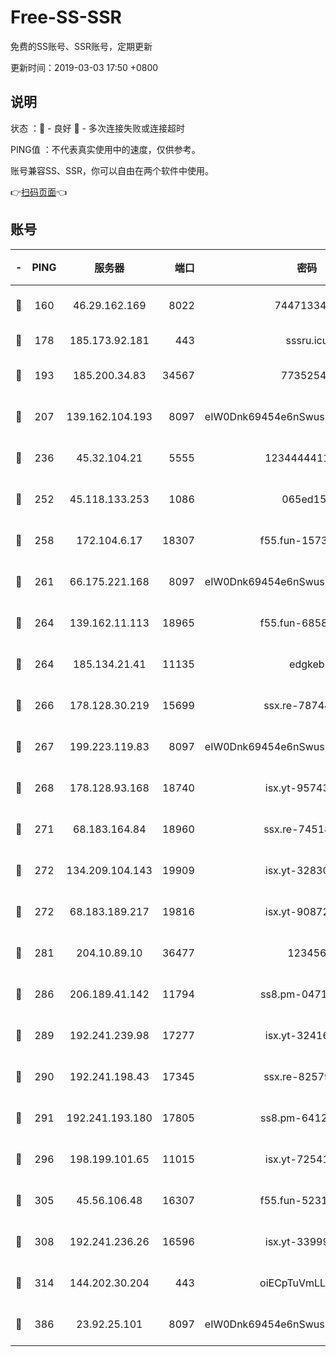 # Free-SS-SSR

免费的SS账号、SSR账号，定期更新

更新时间：2019-03-03 17:50 +0800

## 说明

状态     ：🙂 - 良好 🙁 - 多次连接失败或连接超时

PING值   ：不代表真实使用中的速度，仅供参考。

账号兼容SS、SSR，你可以自由在两个软件中使用。

👉[扫码页面](https://liesauer.github.io/free-ss-ssr.github.io/)👈

## 账号

|-|PING|服务器|端口|密码|加密方式|区域|
|:----:|:----:|:-----:|-----:|:----:|:----:|:----:|
|🙂|160|46.29.162.169|8022|7447133485|aes-256-cfb|RU|
|🙂|178|185.173.92.181|443|sssru.icu|rc4-md5|RU|
|🙂|193|185.200.34.83|34567|77352549|aes-256-cfb|US|
|🙂|207|139.162.104.193|8097|eIW0Dnk69454e6nSwuspv9DmS201tQ0D|aes-256-cfb|JP|
|🙂|236|45.32.104.21|5555|1234444411111|aes-256-cfb|SG|
|🙂|252|45.118.133.253|1086|065ed15a|aes-256-cfb|SG|
|🙂|258|172.104.6.17|18307|f55.fun-15739301|aes-256-cfb|US|
|🙂|261|66.175.221.168|8097|eIW0Dnk69454e6nSwuspv9DmS201tQ0D|aes-256-cfb|US|
|🙂|264|139.162.11.113|18965|f55.fun-68582887|aes-256-cfb|SG|
|🙂|264|185.134.21.41|11135|edgkeb|aes-256-cfb|GB|
|🙂|266|178.128.30.219|15699|ssx.re-78744964|aes-256-cfb|SG|
|🙂|267|199.223.119.83|8097|eIW0Dnk69454e6nSwuspv9DmS201tQ0D|aes-256-cfb|US|
|🙂|268|178.128.93.168|18740|isx.yt-95743585|aes-256-cfb|SG|
|🙂|271|68.183.164.84|18960|ssx.re-74518385|aes-256-cfb|US|
|🙂|272|134.209.104.143|19909|isx.yt-32830951|aes-256-cfb|SG|
|🙂|272|68.183.189.217|19816|isx.yt-90872809|aes-256-cfb|SG|
|🙂|281|204.10.89.10|36477|123456|aes-256-cfb|US|
|🙂|286|206.189.41.142|11794|ss8.pm-04714048|aes-256-cfb|SG|
|🙂|289|192.241.239.98|17277|isx.yt-32416797|aes-256-cfb|US|
|🙂|290|192.241.198.43|17345|ssx.re-82579728|aes-256-cfb|US|
|🙂|291|192.241.193.180|17805|ss8.pm-64125416|aes-256-cfb|US|
|🙂|296|198.199.101.65|11015|isx.yt-72541934|aes-256-cfb|US|
|🙂|305|45.56.106.48|16307|f55.fun-52314047|aes-256-cfb|US|
|🙂|308|192.241.236.26|16596|isx.yt-33999911|aes-256-cfb|US|
|🙂|314|144.202.30.204|443|oiECpTuVmLLxk4Ts|aes-256-cfb|US|
|🙂|386|23.92.25.101|8097|eIW0Dnk69454e6nSwuspv9DmS201tQ0D|aes-256-cfb|US|
